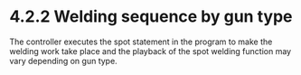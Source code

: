 ﻿# 4.2.2 Welding sequence by gun type

The controller executes the spot statement in the program to make the welding work take place and the playback of the spot welding function may vary depending on gun type.
